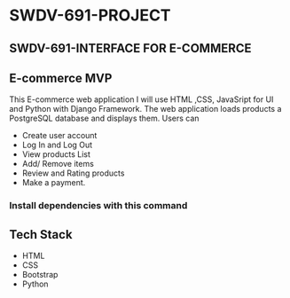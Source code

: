 # SWDV-691-PROJECT

## SWDV-691-INTERFACE FOR E-COMMERCE

## E-commerce MVP

This E-commerce web application I will use HTML ,CSS, JavaSript for UI and Python with Django Framework. The web application loads products a PostgreSQL database and displays them.
Users can

- Create user account
- Log In and Log Out
- View products List
- Add/ Remove items
- Review and Rating products
- Make a payment.

### Install dependencies with this command

## Tech Stack

- HTML
- CSS
- Bootstrap
- Python

